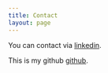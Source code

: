 ```yaml
---
title: Contact
layout: page
---
```


You can  contact via [linkedin](https://www.linkedin.com/in/karim-nour-eldin-77a681162/).

This is my github [github](https://github.com/karimnour).
